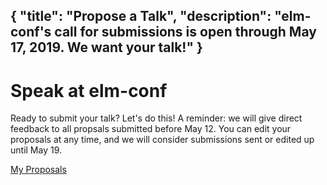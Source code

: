 {
    "title": "Propose a Talk",
    "description": "elm-conf's call for submissions is open through May 17, 2019. We want your talk!"
}
---

# Speak at elm-conf

Ready to submit your talk? Let's do this! A reminder: we will give direct feedback to all propsals submitted before May 12. You can edit your proposals at any time, and we will consider submissions sent or edited up until May 19.

<a class="button" href="/cfp/proposals">My Proposals</a>

